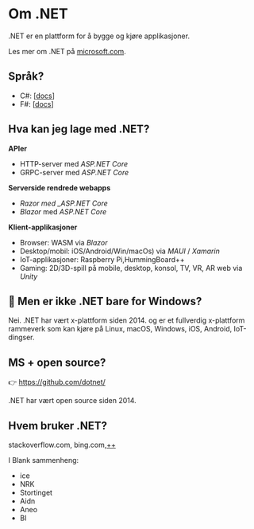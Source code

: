 # Om .NET

.NET er en plattform for å bygge og kjøre applikasjoner.

Les mer om .NET på [microsoft.com](https://dotnet.microsoft.com/en-us/learn/dotnet/what-is-dotnet).

## Språk?

- C#: [[docs](https://dotnet.microsoft.com/en-us/languages/csharp)]
- F#: [[docs](https://dotnet.microsoft.com/languages/fsharp)]


## Hva kan jeg lage med .NET?


**APIer**
  - HTTP-server med _ASP.NET Core_
  - GRPC-server med _ASP.NET Core_

**Serverside rendrede webapps**
- _Razor med \_ASP.NET Core_
- _Blazor_ med _ASP.NET Core_

**Klient-applikasjoner**
- Browser: WASM via _Blazor_
- Desktop/mobil: iOS/Android/Win/macOs) via _MAUI_ / _Xamarin_
- IoT-applikasjoner: Raspberry Pi,HummingBoard++
- Gaming: 2D/3D-spill på mobile, desktop, konsol, TV, VR, AR web via _Unity_

## 🤔 Men er ikke .NET bare for Windows?

Nei. .NET har vært x-plattform siden 2014. og er et fullverdig x-plattform rammeverk som kan kjøre på Linux, macOS, Windows, iOS, Android, IoT-dingser.

## MS + open source?

👉 https://github.com/dotnet/

.NET har vært open source siden 2014.


## Hvem bruker .NET?

stackoverflow.com, bing.com,[++](https://dotnet.microsoft.com/en-us/platform/customers)

I Blank sammenheng:

- ice
- NRK
- Stortinget
- Aidn
- Aneo
- BI


